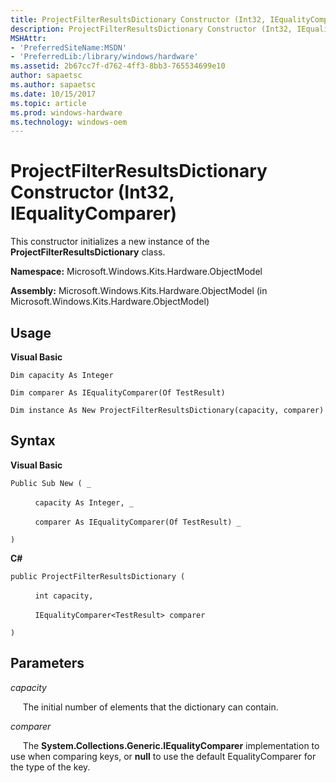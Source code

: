 ```yaml
---
title: ProjectFilterResultsDictionary Constructor (Int32, IEqualityComparer)
description: ProjectFilterResultsDictionary Constructor (Int32, IEqualityComparer)
MSHAttr:
- 'PreferredSiteName:MSDN'
- 'PreferredLib:/library/windows/hardware'
ms.assetid: 2b67cc7f-d762-4ff3-8bb3-765534699e10
author: sapaetsc
ms.author: sapaetsc
ms.date: 10/15/2017
ms.topic: article
ms.prod: windows-hardware
ms.technology: windows-oem
---
```


# ProjectFilterResultsDictionary Constructor (Int32, IEqualityComparer)


This constructor initializes a new instance of the **ProjectFilterResultsDictionary** class.

**Namespace:** Microsoft.Windows.Kits.Hardware.ObjectModel

**Assembly:** Microsoft.Windows.Kits.Hardware.ObjectModel (in Microsoft.Windows.Kits.Hardware.ObjectModel)

## <span id="Usage"></span><span id="usage"></span><span id="USAGE"></span>Usage


**Visual Basic**

`Dim capacity As Integer`

`Dim comparer As IEqualityComparer(Of TestResult)`

`Dim instance As New ProjectFilterResultsDictionary(capacity, comparer)`

## <span id="Syntax"></span><span id="syntax"></span><span id="SYNTAX"></span>Syntax


**Visual Basic**

`Public Sub New ( _`

          `capacity As Integer, _`

          `comparer As IEqualityComparer(Of TestResult) _`

`)`

**C#**

`public ProjectFilterResultsDictionary (`

          `int capacity,`

          `IEqualityComparer<TestResult> comparer`

`)`

## <span id="Parameters"></span><span id="parameters"></span><span id="PARAMETERS"></span>Parameters


*capacity*

     The initial number of elements that the dictionary can contain.

*comparer*

     The **System.Collections.Generic.IEqualityComparer** implementation to use when comparing keys, or **null** to use the default EqualityComparer for the type of the key.

 

 






